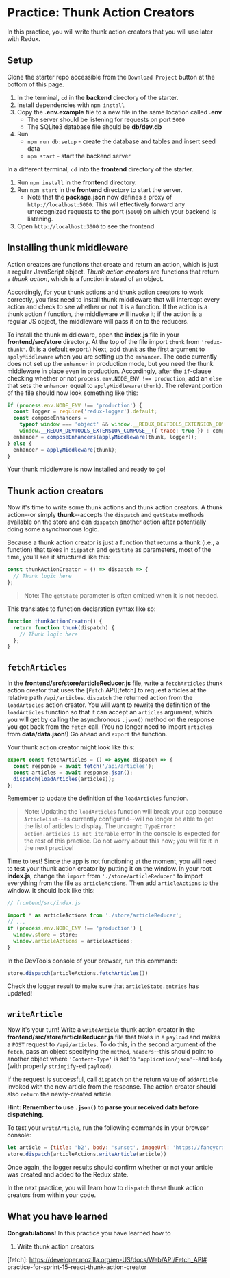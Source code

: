 # Practice: Thunk Action Creators

In this practice, you will write thunk action creators that you will use later
with Redux.

## Setup

Clone the starter repo accessible from the `Download Project` button at the
bottom of this page.

1. In the terminal, `cd` in the __backend__ directory of the starter.
2. Install dependencies with `npm install`
3. Copy the **.env.example** file to a new file in the same location called
   **.env**
   * The server should be listening for requests on port `5000`
   * The SQLite3 database file should be **db/dev.db**
4. Run
   * `npm run db:setup` - create the database and tables and insert seed data
   * `npm start` - start the backend server

In a different terminal, `cd` into the __frontend__ directory of the starter.

1. Run `npm install` in the __frontend__ directory.
2. Run `npm start` in the __frontend__ directory to start the server.
   * Note that the __package.json__ now defines a proxy of
     `http://localhost:5000`. This will effectively forward any unrecognized
     requests to the port (`5000`) on which your backend is listening.
3. Open `http://localhost:3000` to see the frontend

## Installing thunk middleware

Action creators are functions that create and return an action, which is just a
regular JavaScript object. _Thunk action creators_ are functions that return a
_thunk action_, which is a function instead of an object.

Accordingly, for your thunk actions and thunk action creators to work correctly,
you first need to install thunk middleware that will intercept every action and
check to see whether or not it is a function. If the action is a thunk action /
function, the middleware will invoke it; if the action is a regular JS object,
the middleware will pass it on to the reducers.

To install the thunk middleware, open the __index.js__ file in your
__frontend/src/store__ directory. At the top of the file import `thunk` from
`'redux-thunk'`. (It is a default export.) Next, add `thunk` as the first
argument to `applyMiddleware` when you are setting up the `enhancer`. The code
currently does not set up the `enhancer` in production mode, but you need the
thunk middleware in place even in production. Accordingly, after the `if`-clause
checking whether or not `process.env.NODE_ENV !== production`, add an `else`
that sets the `enhancer` equal to `applyMiddleware(thunk)`. The relevant portion
of the file should now look something like this:

```js
if (process.env.NODE_ENV !== 'production') {
  const logger = require('redux-logger').default;
  const composeEnhancers =
    typeof window === 'object' && window.__REDUX_DEVTOOLS_EXTENSION_COMPOSE__ ?
    window.__REDUX_DEVTOOLS_EXTENSION_COMPOSE__({ trace: true }) : compose;
  enhancer = composeEnhancers(applyMiddleware(thunk, logger));
} else {
  enhancer = applyMiddleware(thunk);
}
```

Your thunk middleware is now installed and ready to go!

## Thunk action creators

Now it's time to write some thunk actions and thunk action creators. A thunk
action--or simply __thunk__--accepts the `dispatch` and `getState` methods
available on the store and can `dispatch` another action after potentially doing
some asynchronous logic.

Because a thunk action creator is just a function that returns a thunk (i.e., a
function) that takes in `dispatch` and `getState` as parameters, most of the
time, you'll see it structured like this:

```js
const thunkActionCreator = () => dispatch => {
  // Thunk logic here
};
```

> Note: The `getState` parameter is often omitted when it is not needed.

This translates to function declaration syntax like so:

```js
function thunkActionCreator() {
  return function thunk(dispatch) {
    // Thunk logic here
  };
}
```

## `fetchArticles`

In the __frontend/src/store/articleReducer.js__ file, write a `fetchArticles`
thunk action creator that uses the [`Fetch` API][fetch] to request articles at
the relative path `/api/articles`. `dispatch` the returned action from the
`loadArticles` action creator. You will want to rewrite the definition of the
`loadArticles` function so that it can accept an `articles` argument, which you
will get by calling the asynchronous `.json()` method on the response you got
back from the `fetch` call. (You no longer need to import `articles` from
__data/data.json__!) Go ahead and `export` the function.

Your thunk action creator might look like this:

```js
export const fetchArticles = () => async dispatch => {
  const response = await fetch('/api/articles');
  const articles = await response.json();
  dispatch(loadArticles(articles));
};
```

Remember to update the definition of the `loadArticles` function.

> Note: Updating the `loadArticles` function will break your app because
> `ArticleList`--as currently configured--will no longer be able to get the list
> of articles to display.
> The `Uncaught TypeError: action.articles is not iterable` error in the console is expected for the rest of this practice.
> Do not worry about this now; you will fix it in the
> next practice!

Time to test! Since the app is not functioning at the moment, you will need to
test your thunk action creator by putting it on the window. In your root
__index.js__, change the `import` from `'./store/articleReducer'` to import
everything from the file as `articleActions`. Then add `articleActions` to the
window. It should look like this:

```js
// frontend/src/index.js

import * as articleActions from './store/articleReducer';
// ...
if (process.env.NODE_ENV !== 'production') {
  window.store = store;
  window.articleActions = articleActions;
}
```

In the DevTools console of your browser, run this command:

```js
store.dispatch(articleActions.fetchArticles())
```

Check the logger result to make sure that `articleState.entries` has updated!

## `writeArticle`

Now it's your turn! Write a `writeArticle` thunk action creator in the
__frontend/src/store/articleReducer.js__ file that takes in a `payload` and
makes a `POST` request to `/api/articles`. To do this, in the second argument of the `fetch`, pass an object
specifying the `method`, `headers`--this should point to another object where
`'Content-Type'` is set to `'application/json'`--and `body` (with properly
`stringify`-ed `payload`).

If the request is successful, call `dispatch` on the return value of
`addArticle` invoked with the new article from the response. The action
creator should also `return` the newly-created article.

**Hint: Remember to use `.json()` to parse your received data before
dispatching.**

To test your `writeArticle`, run the following commands in your browser console:

```js
let article = {title: 'b2', body: 'sunset', imageUrl: 'https://fancycrave.com/wp-content/uploads/2019/02/Stunning-Orange-and-Purple-Sunset-above-the-Sea-in-Thailand.jpg'}
store.dispatch(articleActions.writeArticle(article))
```

Once again, the logger results should confirm whether or not your article was
created and added to the Redux state.

In the next practice, you will learn how to `dispatch` these thunk action
creators from within your code.

## What you have learned

**Congratulations!** In this practice you have learned how to

1. Write thunk action creators

[fetch]: https://developer.mozilla.org/en-US/docs/Web/API/Fetch_API# practice-for-sprint-15-react-thunk-action-creator
